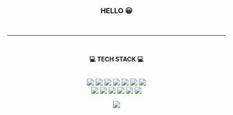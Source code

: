 
<br>
<h3 align="center"><strong>HELLO</strong> &#128512;</h3>
<br>

<hr>


<br>
<div align="center">

<b>💻 TECH STACK 💻</b>
<br><br>
  
<img src="https://img.shields.io/badge/HTML5-E34F26?style=flat-square&amp;logo=HTML5&amp;logoColor=white"> <img src="https://img.shields.io/badge/CSS3-1572B6?style=flat-square&amp;logo=CSS3&amp;logoColor=white"> <img src="https://img.shields.io/badge/Javascript-F7DF1E?style=flat-square&amp;logo=Javascript&amp;logoColor=black"> <img src="https://img.shields.io/badge/JQuery-0769AD?style=flat-square&amp;logo=JQuery&amp;logoColor=white"> <img src="https://img.shields.io/badge/GreenSock-88CE02?style=flat-square&amp;logo=greensock&amp;logoColor=white"> <img src="https://img.shields.io/badge/Bootstrap-7952B3?style=flat-square&amp;logo=Bootstrap&amp;logoColor=black"> <img src="https://img.shields.io/badge/WordPress-21759B?style=flat-square&amp;logo=WordPress&amp;logoColor=white"> <br> <img src="https://img.shields.io/badge/Photoshop-31A8FF?style=flat-square&amp;logo=adobephotoshop&amp;logoColor=black"> <img src="https://img.shields.io/badge/Github-181717?style=flat-square&amp;logo=Github&amp;logoColor=white"> <img src="https://img.shields.io/badge/React-000000?style=flat-square&amp;logo=React&amp;logoColor=2361DAFB"> <img src="https://img.shields.io/badge/Vue.js-4FC08D?style=flat-square&amp;logo=Vue.js&amp;logoColor=white"> <img src="https://img.shields.io/badge/tortoiseSVN-0769AD?style=flat-square&amp;logo=tortoiseSVN&amp;logoColor=white"> <img src="https://img.shields.io/badge/MySQL-4479A1?style=flat-square&amp;logo=MySQL&amp;logoColor=white"> 
</div>



<div align="center">
    <img src="https://github-readme-stats.vercel.app/api?username=ckdrhs14&theme=holi&show_icons=true" align="center">
</div>




<br><br>





<!--
**ckdrhs14/ckdrhs14** is a ✨ _special_ ✨ repository because its `README.md` (this file) appears on your GitHub profile.

Here are some ideas to get you started:

- 🔭 I’m currently working on ...
- 🌱 I’m currently learning ...
- 👯 I’m looking to collaborate on ...
- 🤔 I’m looking for help with ...
- 💬 Ask me about ...
- 📫 How to reach me: ...
- 😄 Pronouns: ...
- ⚡ Fun fact: ...
-->

